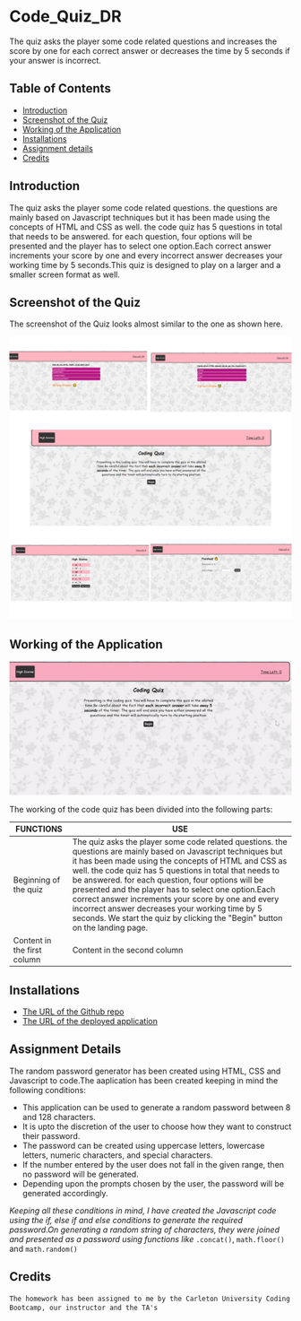 # Code_Quiz_DR
The quiz asks the player some code related questions and increases the score by one for each correct answer or decreases the time by 5 seconds if your answer is incorrect.

## Table of Contents
* [Introduction](#introduction)
* [Screenshot of the Quiz](#webpage)
* [Working of the Application](#web)
* [Installations](#installations)
* [Assignment details](#details)
* [Credits](#credits)

 ## Introduction 
 The quiz asks the player some code related questions. the questions are mainly based on Javascript techniques but it has been made using the concepts of HTML and CSS as well. the code quiz has 5 questions in total that needs to be answered. for each question, four options will be presented and the player has to select one option.Each correct answer increments your score by one and every incorrect answer decreases your working time by 5 seconds.This quiz is designed to play on a larger and a smaller screen format as well.
 
 
 ## Screenshot of the Quiz
 The screenshot of the Quiz looks almost similar to the one as shown here.

 
 ![Image](Assets/IMG_1771.JPG)
 
 ## Working of the Application
 

![quiz](Assets/quiz%20maker.gif)


The working of the code quiz has been divided into the following parts:

FUNCTIONS | USE
------------ | -------------
Beginning of the quiz |The quiz asks the player some code related questions. the questions are mainly based on Javascript techniques but it has been made using the concepts of HTML and CSS as well. the code quiz has 5 questions in total that needs to be answered. for each question, four options will be presented and the player has to select one option.Each correct answer increments your score by one and every incorrect answer decreases your working time by 5 seconds. We start the quiz by clicking the "Begin" button on the landing page.
Content in the first column | Content in the second column
  

 
 ## Installations
   * [The URL of the Github repo](https://github.com/Dipti2021/Code_Quiz_DR)
   * [The URL of the deployed application](https://dipti2021.github.io/Code_Quiz_DR/)
 
 ## Assignment Details
  The random password generator has been created using HTML, CSS and Javascript to code.The aaplication has been created keeping in mind the following conditions:
   * This application can be used to generate a random password between 8 and 128 characters.
   * It is upto the discretion of the user to choose how they want to construct their password. 
   * The password can be created using uppercase letters, lowercase letters, numeric characters, and special characters.
   * If the number entered by the user does not fall in the given range, then no password will be generated.
   * Depending upon the prompts chosen by the user, the password will be generated accordingly.

  *Keeping all these conditions in mind, I have created the Javascript code using the if, else if and else conditions to generate the required password.On generating a random string of characters, they were joined and presented as a password using functions like*  `.concat()`, `math.floor()` and `math.random()`
    
 
 ## Credits
    The homework has been assigned to me by the Carleton University Coding Bootcamp, our instructor and the TA's
